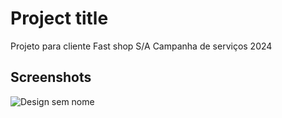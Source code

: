
# Project title

Projeto para cliente Fast shop S/A
Campanha de serviços 2024


## Screenshots
![Design sem nome](https://github.com/user-attachments/assets/b3913680-4f65-4dca-b5f4-2cc5191b6aea)



